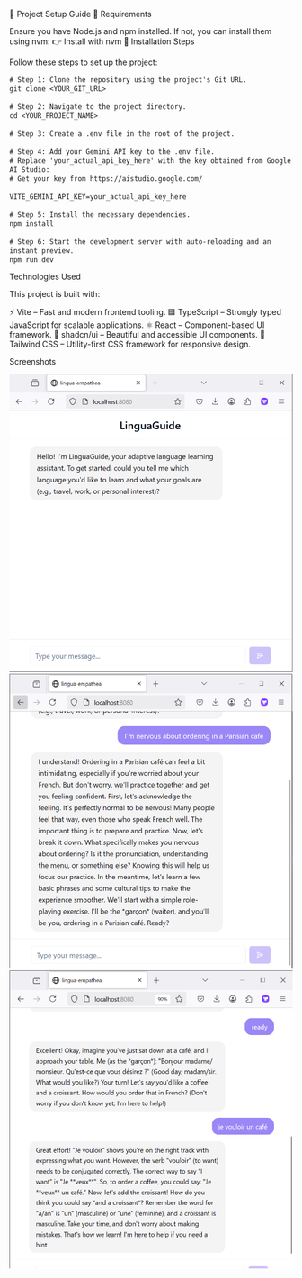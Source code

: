 🚀 Project Setup Guide
📌 Requirements

Ensure you have Node.js and npm installed. If not, you can install them using nvm:
👉 Install with nvm
🔧 Installation Steps

Follow these steps to set up the project:

    # Step 1: Clone the repository using the project's Git URL.
    git clone <YOUR_GIT_URL>

    # Step 2: Navigate to the project directory.
    cd <YOUR_PROJECT_NAME>

    # Step 3: Create a .env file in the root of the project.

    # Step 4: Add your Gemini API key to the .env file.
    # Replace 'your_actual_api_key_here' with the key obtained from Google AI Studio:
    # Get your key from https://aistudio.google.com/

    VITE_GEMINI_API_KEY=your_actual_api_key_here

    # Step 5: Install the necessary dependencies.
    npm install

    # Step 6: Start the development server with auto-reloading and an instant preview.
    npm run dev


Technologies Used

This project is built with:

⚡ Vite – Fast and modern frontend tooling.
🟦 TypeScript – Strongly typed JavaScript for scalable applications.
⚛️ React – Component-based UI framework.
🎨 shadcn/ui – Beautiful and accessible UI components.
🎨 Tailwind CSS – Utility-first CSS framework for responsive design.

Screenshots

![App Screenshot](assets/images/Screenshot-1.png)
![App Screenshot](assets/images/Screenshot-2.png)
![App Screenshot](assets/images/Screenshot-3.png)
